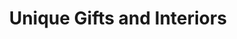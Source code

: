 ---
title: "Unique Gifts and Interiors"
url: /kings-lynn/unique-gifts-and-interiors/
shop: Andenken
---